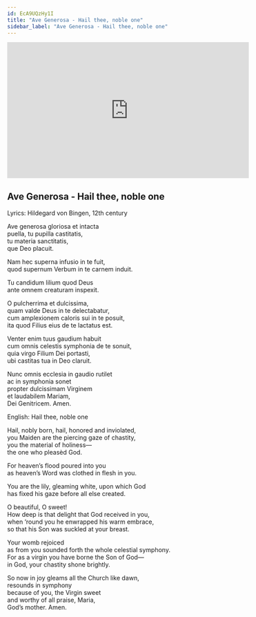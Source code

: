 ```yaml
---
id: EcA9UQzHy1I
title: "Ave Generosa - Hail thee, noble one"
sidebar_label: "Ave Generosa - Hail thee, noble one"
---
```


<div class="video-float-container">
  <iframe
    width="560"
    height="315"
    src="https://www.youtube.com/embed/EcA9UQzHy1I"
    title="YouTube video player"
    frameborder="0"
    allow="accelerometer; autoplay; clipboard-write; encrypted-media; gyroscope; picture-in-picture; web-share"
    referrerpolicy="strict-origin-when-cross-origin"
    allowfullscreen
  ></iframe>
</div>

## Ave Generosa - Hail thee, noble one

Lyrics: Hildegard von Bingen, 12th century

Ave generosa gloriosa et intacta  
puella, tu pupilla castitatis,  
tu materia sanctitatis,  
que Deo placuit.  
   
Nam hec superna infusio in te fuit,  
quod supernum Verbum in te carnem induit.  
   
Tu candidum lilium quod Deus   
ante omnem creaturam inspexit.

O pulcherrima et dulcissima,  
quam valde Deus in te delectabatur,  
cum amplexionem caloris sui in te posuit,  
ita quod Filius eius de te lactatus est.

Venter enim tuus gaudium habuit  
cum omnis celestis symphonia de te sonuit,  
quia virgo Filium Dei portasti,  
ubi castitas tua in Deo claruit.  
   
Nunc omnis ecclesia in gaudio rutilet  
ac in symphonia sonet  
propter dulcissimam Virginem  
et laudabilem Mariam,  
Dei Genitricem. Amen.

English: Hail thee, noble one

Hail, nobly born, hail, honored and inviolated,  
you Maiden are the piercing gaze of chastity,  
you the material of holiness—  
the one who pleasèd God.  
   
For heaven’s flood poured into you  
as heaven’s Word was clothed in flesh in you.  
   
You are the lily, gleaming white, upon which God  
has fixed his gaze before all else created.  
   
O beautiful, O sweet!  
How deep is that delight that God received in you,  
when ‘round you he enwrapped his warm embrace,  
so that his Son was suckled at your breast.  
   
Your womb rejoiced  
as from you sounded forth the whole celestial symphony.  
For as a virgin you have borne the Son of God—  
in God, your chastity shone brightly.  
   
 So now in joy gleams all the Church like dawn,  
resounds in symphony  
because of you, the Virgin sweet  
and worthy of all praise, Maria,  
God’s mother. Amen.
